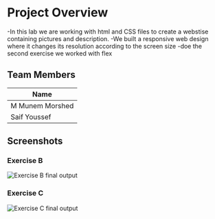 # Project Overview
-In this lab we are working with html and CSS files to create a webstise containing pictures and description.
-We built a responsive web design where it changes its resolution according to the screen size
-doe the second exercise we worked with flex
## Team Members
|       Name      |
|-----------------|
| M Munem Morshed |
| Saif Youssef    |
## Screenshots
### Exercise B
![Exercise B final output](./ExerciseB.gif)
### Exercise C
![Exercise C final output](./ExerciseC.gif)
